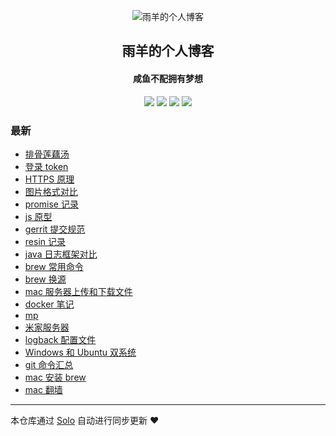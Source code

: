 <p align="center"><img alt="雨羊的个人博客" src="https://static.b3log.org/images/brand/solo-32.png"></p><h2 align="center">
雨羊的个人博客
</h2>

<h4 align="center">咸鱼不配拥有梦想</h4>
<p align="center"><a title="雨羊的个人博客" target="_blank" href="https://github.com/Rainsheep/solo-blog"><img src="https://img.shields.io/github/last-commit/Rainsheep/solo-blog.svg?style=flat-square&color=FF9900"></a>
<a title="GitHub repo size in bytes" target="_blank" href="https://github.com/Rainsheep/solo-blog"><img src="https://img.shields.io/github/repo-size/Rainsheep/solo-blog.svg?style=flat-square"></a>
<a title="Solo Version" target="_blank" href="https://github.com/88250/solo/releases"><img src="https://img.shields.io/badge/solo-4.3.1-f1e05a.svg?style=flat-square&color=blueviolet"></a>
<a title="Hits" target="_blank" href="https://github.com/88250/hits"><img src="https://hits.b3log.org/Rainsheep/solo-blog.svg"></a></p>

### 最新

* [排骨莲藕汤](https://www.rainsheep.cn/articles/2020/11/20/1605877944821.html)
* [登录 token](https://www.rainsheep.cn/articles/2020/11/18/1605632510284.html)
* [HTTPS 原理](https://www.rainsheep.cn/articles/2020/11/14/1605285813540.html)
* [图片格式对比](https://www.rainsheep.cn/articles/2020/11/09/1604933104680.html)
* [promise 记录](https://www.rainsheep.cn/articles/2020/11/06/1604663123888.html)
* [js 原型](https://www.rainsheep.cn/articles/2020/11/06/1604649045374.html)
* [gerrit 提交规范](https://www.rainsheep.cn/articles/2020/11/03/1604405375527.html)
* [resin 记录](https://www.rainsheep.cn/articles/2020/11/02/1604323139963.html)
* [java 日志框架对比](https://www.rainsheep.cn/articles/2020/11/01/1604161122197.html)
* [brew 常用命令](https://www.rainsheep.cn/articles/2020/10/31/1604074614109.html)
* [brew 换源](https://www.rainsheep.cn/articles/2020/10/29/1603984969117.html)
* [mac 服务器上传和下载文件](https://www.rainsheep.cn/articles/2020/10/29/1603984236213.html)
* [docker 笔记](https://www.rainsheep.cn/articles/2020/10/27/1603810061485.html)
* [mp](https://www.rainsheep.cn/articles/2020/10/19/1603097140933.html)
* [米家服务器](https://www.rainsheep.cn/articles/2020/09/25/1601024032584.html)
* [logback 配置文件](https://www.rainsheep.cn/articles/2020/09/25/1601001003251.html)
* [Windows 和 Ubuntu 双系统](https://www.rainsheep.cn/articles/2020/09/17/1600275313257.html)
* [git 命令汇总](https://www.rainsheep.cn/articles/2020/09/15/1600148792043.html)
* [mac 安装 brew](https://www.rainsheep.cn/articles/2020/09/14/1600094361638.html)
* [mac 翻墙](https://www.rainsheep.cn/articles/2020/09/14/1600093332850.html)



---

本仓库通过 [Solo](https://github.com/88250/solo) 自动进行同步更新 ❤️ 